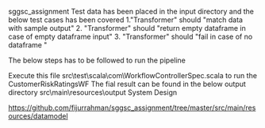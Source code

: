 sggsc_assignment
Test data has been placed in the input directory and the below test cases has been covered 1."Transformer" should "match data with sample output" 2. "Transformer" should "return empty dataframe in case of empty dataframe input" 3. "Transformer" should "fail in case of no dataframe "

The below steps has to be followed to run the pipeline

Execute this file src\test\scala\com\WorkflowControllerSpec.scala to run the CustomerRiskRatingsWF
The fial result can be found in the below output directory src\main\resources\output
System Design

https://github.com/fijurrahman/sggsc_assignment/tree/master/src/main/resources/datamodel
